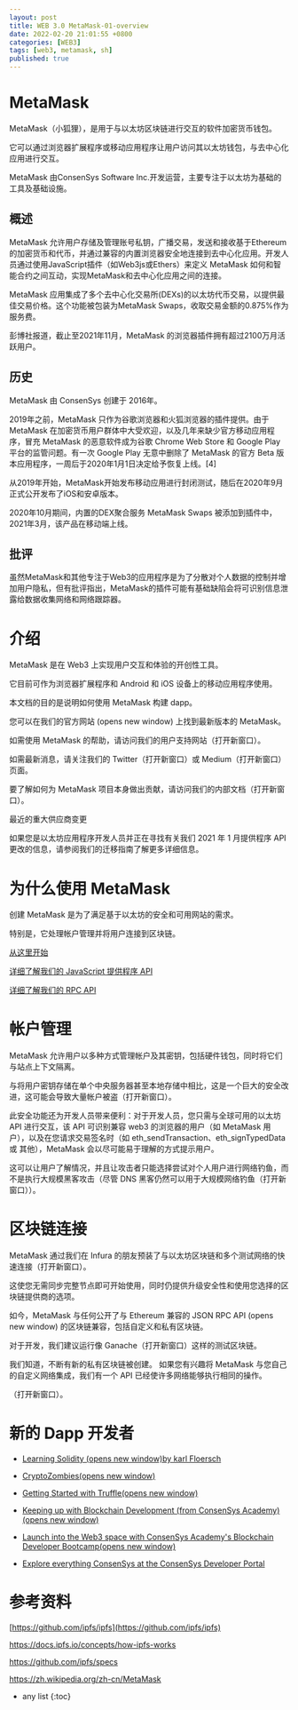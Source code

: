 ```yaml
---
layout: post
title: WEB 3.0 MetaMask-01-overview
date: 2022-02-20 21:01:55 +0800 
categories: [WEB3]
tags: [web3, metamask, sh]
published: true
---
```


# MetaMask

MetaMask（小狐狸），是用于与以太坊区块链进行交互的软件加密货币钱包。

它可以通过浏览器扩展程序或移动应用程序让用户访问其以太坊钱包，与去中心化应用进行交互。

MetaMask 由ConsenSys Software Inc.开发运营，主要专注于以太坊为基础的工具及基础设施。

## 概述

MetaMask 允许用户存储及管理账号私钥，广播交易，发送和接收基于Ethereum的加密货币和代币，并通过兼容的内置浏览器安全地连接到去中心化应用。开发人员通过使用JavaScript插件（如Web3js或Ethers）来定义 MetaMask 如何和智能合约之间互动，实现MetaMask和去中心化应用之间的连接。

MetaMask 应用集成了多个去中心化交易所(DEXs)的以太坊代币交易，以提供最佳交易价格。这个功能被包装为MetaMask Swaps，收取交易金额的0.875%作为服务费。

彭博社报道，截止至2021年11月，MetaMask 的浏览器插件拥有超过2100万月活跃用户。

## 历史

MetaMask 由 ConsenSys 创建于 2016年。

2019年之前，MetaMask 只作为谷歌浏览器和火狐浏览器的插件提供。由于 MetaMask 在加密货币用户群体中大受欢迎，以及几年来缺少官方移动应用程序，冒充 MetaMask 的恶意软件成为谷歌 Chrome Web Store 和 Google Play 平台的监管问题。有一次 Google Play 无意中删除了 MetaMask 的官方 Beta 版本应用程序，一周后于2020年1月1日决定给予恢复上线。[4]

从2019年开始，MetaMask开始发布移动应用进行封闭测试，随后在2020年9月正式公开发布了iOS和安卓版本。

2020年10月期间，内置的DEX聚合服务 MetaMask Swaps 被添加到插件中，2021年3月，该产品在移动端上线。

## 批评

虽然MetaMask和其他专注于Web3的应用程序是为了分散对个人数据的控制并增加用户隐私，但有批评指出，MetaMask的插件可能有基础缺陷会将可识别信息泄露给数据收集网络和网络跟踪器。

# 介绍

MetaMask 是在 Web3 上实现用户交互和体验的开创性工具。 

它目前可作为浏览器扩展程序和 Android 和 iOS 设备上的移动应用程序使用。 

本文档的目的是说明如何使用 MetaMask 构建 dapp。

您可以在我们的官方网站 (opens new window) 上找到最新版本的 MetaMask。

如需使用 MetaMask 的帮助，请访问我们的用户支持网站（打开新窗口）。

如需最新消息，请关注我们的 Twitter（打开新窗口）或 Medium（打开新窗口）页面。

要了解如何为 MetaMask 项目本身做出贡献，请访问我们的内部文档（打开新窗口）。

最近的重大供应商变更

如果您是以太坊应用程序开发人员并正在寻找有关我们 2021 年 1 月提供程序 API 更改的信息，请参阅我们的迁移指南了解更多详细信息。

# 为什么使用 MetaMask

创建 MetaMask 是为了满足基于以太坊的安全和可用网站的需求。 

特别是，它处理帐户管理并将用户连接到区块链。

[从这里开始](https://docs.metamask.io/guide/getting-started.html)

[详细了解我们的 JavaScript 提供程序 API](https://docs.metamask.io/guide/ethereum-provider.html)

[详细了解我们的 RPC API](https://docs.metamask.io/guide/rpc-api.html)

# 帐户管理

MetaMask 允许用户以多种方式管理帐户及其密钥，包括硬件钱包，同时将它们与站点上下文隔离。 

与将用户密钥存储在单个中央服务器甚至本地存储中相比，这是一个巨大的安全改进，这可能会导致大量帐户被盗（打开新窗口）。

此安全功能还为开发人员带来便利：对于开发人员，您只需与全球可用的以太坊 API 进行交互，该 API 可识别兼容 web3 的浏览器的用户（如 MetaMask 用户），以及在您请求交易签名时（如 eth_sendTransaction、eth_signTypedData 或 其他），MetaMask 会以尽可能易于理解的方式提示用户。 

这可以让用户了解情况，并且让攻击者只能选择尝试对个人用户进行网络钓鱼，而不是执行大规模黑客攻击（尽管 DNS 黑客仍然可以用于大规模网络钓鱼（打开新窗口））。

# 区块链连接

MetaMask 通过我们在 Infura 的朋友预装了与以太坊区块链和多个测试网络的快速连接（打开新窗口）。 

这使您无需同步完整节点即可开始使用，同时仍提供升级安全性和使用您选择的区块链提供商的选项。

如今，MetaMask 与任何公开了与 Ethereum 兼容的 JSON RPC API (opens new window) 的区块链兼容，包括自定义和私有区块链。 

对于开发，我们建议运行像 Ganache（打开新窗口）这样的测试区块链。

我们知道，不断有新的私有区块链被创建。 如果您有兴趣将 MetaMask 与您自己的自定义网络集成，我们有一个 API 已经使许多网络能够执行相同的操作。 

（打开新窗口）。

# 新的 Dapp 开发者

- [Learning Solidity (opens new window)by karl Floersch](https://karl.tech/learning-solidity-part-1-deploy-a-contract/)

- [CryptoZombies(opens new window)](https://cryptozombies.io/)

- [Getting Started with Truffle(opens new window)](https://www.trufflesuite.com/docs/truffle/quickstart)

- [Keeping up with Blockchain Development (from ConsenSys Academy)(opens new window)](https://github.com/ConsenSys-Academy/Blockchain-Developer-Bootcamp/blob/main/docs/S00-intro/L6-keeping-up/index.md)

- [Launch into the Web3 space with ConsenSys Academy's Blockchain Developer Bootcamp(opens new window)](https://consensys.net/academy/bootcamp/)

- [Explore everything ConsenSys at the ConsenSys Developer Portal](https://consensys.net/developers/)

# 参考资料

[https://github.com/ipfs/ipfs](https://github.com/ipfs/ipfs)

https://docs.ipfs.io/concepts/how-ipfs-works

https://github.com/ipfs/specs

https://zh.wikipedia.org/zh-cn/MetaMask

* any list
{:toc}